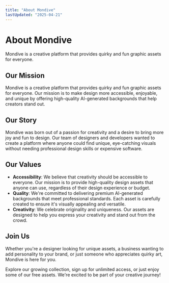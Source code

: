 ```yaml
---
title: "About Mondive"
lastUpdated: "2025-04-21"
---
```


# About Mondive

Mondive is a creative platform that provides quirky and fun graphic assets for everyone.

## Our Mission

Mondive is a creative platform that provides quirky and fun graphic assets for everyone. Our mission is to make design more accessible, enjoyable, and unique by offering high-quality AI-generated backgrounds that help creators stand out.

## Our Story

Mondive was born out of a passion for creativity and a desire to bring more joy and fun to design. Our team of designers and developers wanted to create a platform where anyone could find unique, eye-catching visuals without needing professional design skills or expensive software.

## Our Values

- **Accessibility**: We believe that creativity should be accessible to everyone. Our mission is to provide high-quality design assets that anyone can use, regardless of their design experience or budget.
- **Quality**: We're committed to delivering premium AI-generated backgrounds that meet professional standards. Each asset is carefully created to ensure it's visually appealing and versatile.
- **Creativity**: We celebrate originality and uniqueness. Our assets are designed to help you express your creativity and stand out from the crowd.

## Join Us

Whether you're a designer looking for unique assets, a business wanting to add personality to your brand, or just someone who appreciates quirky art, Mondive is here for you.

Explore our growing collection, sign up for unlimited access, or just enjoy some of our free assets. We're excited to be part of your creative journey!